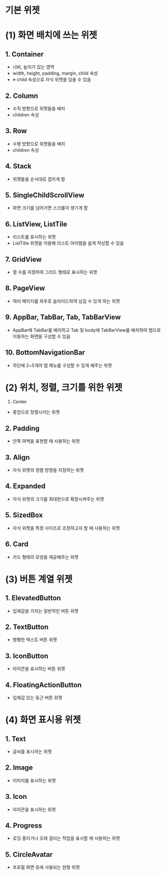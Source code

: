 # 기본 위젯
# (1) 화면 배치에 쓰는 위젯
## 1. Container
- 너비, 높이가 있는 영역
- width, height, padding, margin, child 속성
- ※ child 속성으로 자식 위젯을 담을 수 있음

## 2. Column   
- 수직 방향으로 위젯들을 배치
- children 속성

## 3. Row
- 수평 방향으로 위젯들을 배치
- children 속성

## 4. Stack
- 위젯들을 순서대로 겹치게 함

## 5. SingleChildScrollView
- 화면 크기를 넘어가면 스크롤이 생기게 함

## 6. ListView, ListTile
- 리스트를 표시하는 위젯
- ListTitle 위젯을 이용해 리스트 아이템을 쉽게 작성할 수 있음

## 7. GridView
- 열 수를 지정하여 그리드 형태로 표시하는 위젯

## 8. PageView
- 여러 페이지를 좌우로 슬라이드하여 넘길 수 있게 하는 위젯

## 9. AppBar, TabBar, Tab, TabBarView
- AppBar에 TabBar를 배치하고 Tab 및 body에 TabBarView를 배치하여 탭으로 이동하는 화면을 구성할 수 있음

## 10. BottomNavigationBar
- 하단에 2~5개의 탭 메뉴를 구성할 수 있게 해주는 위젯

# (2) 위치, 정렬, 크기를 위한 위젯
1. Center
- 중앙으로 정렬시키는 위젯

## 2. Padding
- 안쪽 여백을 표현할 때 사용하는 위젯

## 3. Align
- 자식 위젯의 정렬 방향을 지정하는 위젯

## 4. Expanded
- 자식 위젯의 크기를 최대한으로 확장시켜주는 위젯

## 5. SizedBox
- 자식 위젯을 특정 사이즈로 조정하고자 할 때 사용하는 위젯

## 6. Card
- 카드 형태의 모양을 제공해주는 위젯

# (3) 버튼 계열 위젯
## 1. ElevatedButton    
- 입체감을 가지는 일반적인 버튼 위젯

## 2. TextButton
- 평평한 텍스트 버튼 위젯

## 3. IconButton
- 아이콘을 표시하는 버튼 위젯

## 4. FloatingActionButton
- 입체감 있는 둥근 버튼 위젯

# (4) 화면 표시용 위젯
## 1. Text
- 글씨를 표시하는 위젯

## 2. Image
- 이미지를 표시하는 위젯

## 3. Icon      
- 아이콘을 표시하는 위젯

## 4. Progress  
- 로딩 중이거나 오래 걸리는 작업을 표시할 때 사용하는 위젯

## 5. CircleAvatar    
- 프로필 화면 등에 사용되는 원형 위젯     

